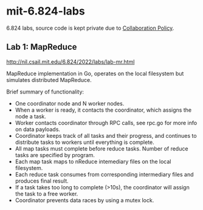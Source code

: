 # mit-6.824-labs

6.824 labs, source code is kept private due to [Collaboration Policy](http://nil.csail.mit.edu/6.5840/2023/labs/collab.html).


## Lab 1: MapReduce
http://nil.csail.mit.edu/6.824/2022/labs/lab-mr.html

MapReduce implementation in Go, operates on the local filesystem but simulates distributed MapReduce. 

Brief summary of functionality: 
- One coordinator node and N worker nodes. 
- When a worker is ready, it contacts the coordinator, which assigns the node a task.
- Worker contacts coordinator through RPC calls, see rpc.go for more info on data payloads.
- Coordinator keeps track of all tasks and their progress, and continues to distribute tasks to workers until everything is complete. 
- All map tasks must complete before reduce tasks. Number of reduce tasks are specified by program.
- Each map task maps to nReduce intemediary files on the local filesystem.
- Each reduce task consumes from corresponding intermediary files and produces final result.
- If a task takes too long to complete (>10s), the coordinator will assign the task to a free worker.
- Coordinator prevents data races by using a mutex lock. 

